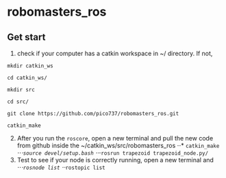 # robomasters_ros

## Get start
1. check if your computer has a catkin workspace in ~/ directory. If not, 

`mkdir catkin_ws`

`cd catkin_ws/`

`mkdir src`

`cd src/`

`git clone https://github.com/pico737/robomasters_ros.git`

`catkin_make` 

2. After you run the `roscore`, open a new terminal and pull the new code from github inside the ~/catkin_ws/src/robomasters_ros ⋅⋅* `catkin_make`
⋅⋅*⋅`source devel/setup.bash`
⋅⋅*⋅`rosrun trapezoid trapezoid_node.py/`
3. Test to see if your node is correctly running, open a new terminal and 
⋅⋅*⋅`rosnode list`
⋅⋅*`rostopic list`
